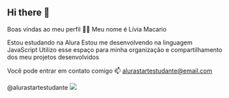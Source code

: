 ## Hi there 👋
Boas vindas ao meu perfil 💙💙
Meu nome é Lívia Macario

Estou estudando na Alura
Estou me desenvolvendo na linguagem JavaScript
Utilizo esse espaço para minha organização e compartilhamento dos meu projetos desenvolvidos

Você pode entrar em contato comigo 📫
alurastartestudante@email.com

@alurastartestudante
![](https://i.giphy.com/media/v1.Y2lkPTc5MGI3NjExamRranoweGtwMTNta2RzcWxlcDVmc3h6MnBpeHA4dGN2aTB4Ym1yaiZlcD12MV9pbnRlcm5hbF9naWZfYnlfaWQmY3Q9Zw/sEqG2g9RGj91PgSRnz/giphy.gif)


<!--
**livmacario/livmacario** is a ✨ _special_ ✨ repository because its `README.md` (this file) appears on your GitHub profile.

Here are some ideas to get you started:

- 🔭 I’m currently working on ...
- 🌱 I’m currently learning ...
- 👯 I’m looking to collaborate on ...
- 🤔 I’m looking for help with ...
- 💬 Ask me about ...
- 📫 How to reach me: ...
- 😄 Pronouns: ...
- ⚡ Fun fact: ...
-->
